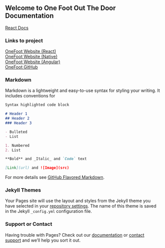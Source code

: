 ## Welcome to One Foot Out The Door Documentation
[React Docs](https://antimttr.github.io/OneFootDocs/react/)
### Links to project
[OneFoot Website (React)](https://onefoot-4913e.firebaseapp.com/)<br>
[OneFoot Website (Native)](https://onefootnative.firebaseapp.com/)<br>
[OneFoot Website (Angular)](https://onefootangular.firebaseapp.com/)<br>
[OneFoot GitHub](https://github.com/antimttr/OneFoot)
### Markdown

Markdown is a lightweight and easy-to-use syntax for styling your writing. It includes conventions for

```markdown
Syntax highlighted code block

# Header 1
## Header 2
### Header 3

- Bulleted
- List

1. Numbered
2. List

**Bold** and _Italic_ and `Code` text

[Link](url) and ![Image](src)
```

For more details see [GitHub Flavored Markdown](https://guides.github.com/features/mastering-markdown/).

### Jekyll Themes

Your Pages site will use the layout and styles from the Jekyll theme you have selected in your [repository settings](https://github.com/antimttr/OneFootDocs/settings). The name of this theme is saved in the Jekyll `_config.yml` configuration file.

### Support or Contact

Having trouble with Pages? Check out our [documentation](https://help.github.com/categories/github-pages-basics/) or [contact support](https://github.com/contact) and we’ll help you sort it out.
